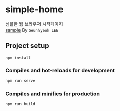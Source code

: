 # simple-home
심플한 웹 브라우저 시작페이지  
[sample](https://codepen.io/leegeunhyeok/pen/qggXQZ) By `Geunhyeok LEE`

## Project setup
```
npm install
```

### Compiles and hot-reloads for development
```
npm run serve
```

### Compiles and minifies for production
```
npm run build
```
